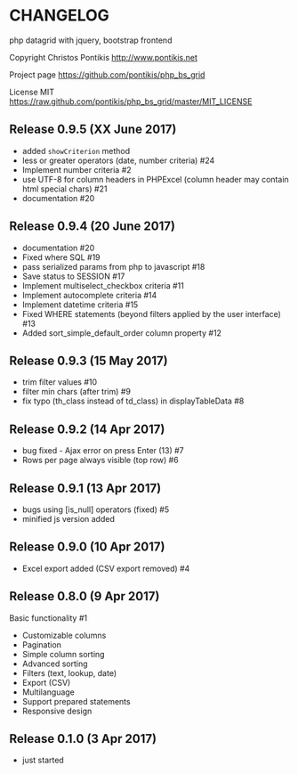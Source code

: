 CHANGELOG
===========

php datagrid with jquery, bootstrap frontend

Copyright Christos Pontikis http://www.pontikis.net

Project page https://github.com/pontikis/php_bs_grid

License MIT https://raw.github.com/pontikis/php_bs_grid/master/MIT_LICENSE


Release 0.9.5 (XX June 2017)
--------------------------

* added ``showCriterion`` method
* less or greater operators (date, number criteria) #24
* Implement number criteria #2
* use UTF-8 for column headers in PHPExcel (column header may contain html special chars) #21
* documentation #20


Release 0.9.4 (20 June 2017)
--------------------------

* documentation #20
* Fixed where SQL #19
* pass serialized params from php to javascript #18
* Save status to SESSION #17
* Implement multiselect_checkbox criteria #11
* Implement autocomplete criteria #14
* Implement datetime criteria #15
* Fixed WHERE statements (beyond filters applied by the user interface) #13
* Added sort_simple_default_order column property #12


Release 0.9.3 (15 May 2017)
--------------------------

* trim filter values #10
* filter min chars (after trim) #9
* fix typo (th_class instead of td_class) in displayTableData #8


Release 0.9.2 (14 Apr 2017)
--------------------------

* bug fixed - Ajax error on press Enter (13) #7
* Rows per page always visible (top row) #6


Release 0.9.1 (13 Apr 2017)
--------------------------

* bugs using [is_null] operators (fixed) #5
* minified js version added


Release 0.9.0 (10 Apr 2017)
--------------------------

* Excel export added (CSV export removed) #4

Release 0.8.0 (9 Apr 2017)
--------------------------

Basic functionality #1

* Customizable columns
* Pagination
* Simple column sorting
* Advanced sorting
* Filters (text, lookup, date)
* Export (CSV)
* Multilanguage
* Support prepared statements
* Responsive design


Release 0.1.0 (3 Apr 2017)
-------------------------

* just started
